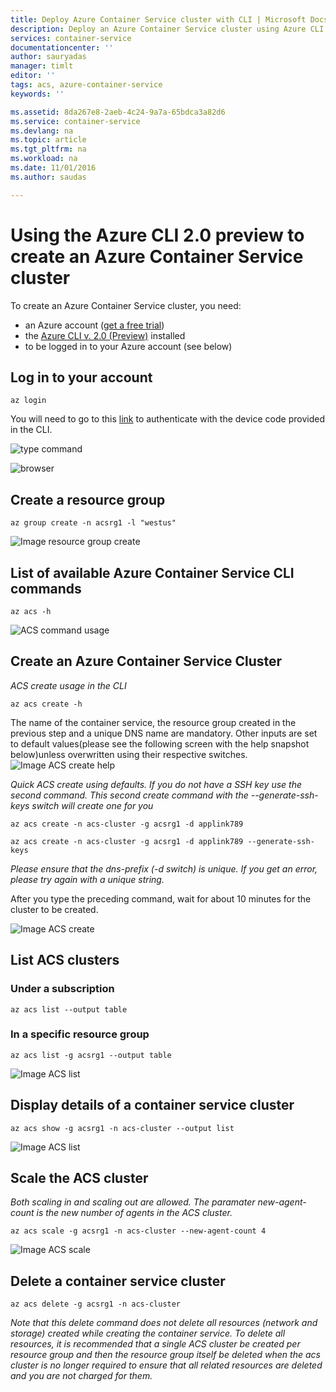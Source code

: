 ```yaml
---
title: Deploy Azure Container Service cluster with CLI | Microsoft Docs
description: Deploy an Azure Container Service cluster using Azure CLI 2.0 Preview
services: container-service
documentationcenter: ''
author: sauryadas
manager: timlt
editor: ''
tags: acs, azure-container-service
keywords: ''

ms.assetid: 8da267e8-2aeb-4c24-9a7a-65bdca3a82d6
ms.service: container-service
ms.devlang: na
ms.topic: article
ms.tgt_pltfrm: na
ms.workload: na
ms.date: 11/01/2016
ms.author: saudas

---
```

# Using the Azure CLI 2.0 preview to create an Azure Container Service cluster

To create an Azure Container Service cluster, you need:
* an Azure account ([get a free trial](https://azure.microsoft.com/pricing/free-trial/))
* the [Azure CLI v. 2.0 (Preview)](https://github.com/Azure/azure-cli#installation) installed
* to be logged in to your Azure account (see below)

## Log in to your account
```azurecli
az login 
```
You will need to go to this [link](https://login.microsoftonline.com/common/oauth2/deviceauth) to authenticate with the device code provided in the CLI.

![type command](media/container-service-create-acs-cluster-cli/login.png)

![browser](media/container-service-create-acs-cluster-cli/login-browser.png)


## Create a resource group
```azurecli
az group create -n acsrg1 -l "westus"
```

![Image resource group create](media/container-service-create-acs-cluster-cli/rg-create.png)

## List of available Azure Container Service CLI commands

```azurecli
az acs -h
```

![ACS command usage](media/container-service-create-acs-cluster-cli/acs-command-usage-help.png)

## Create an Azure Container Service Cluster

*ACS create usage in the CLI*

```azurecli
az acs create -h
```
The name of the container service, the resource group created in the previous step and a unique DNS name are mandatory. 
Other inputs are set to default values(please see the following screen with the help snapshot below)unless overwritten using their respective switches.
![Image ACS create help](media/container-service-create-acs-cluster-cli/acs-command-usage-help.png)

*Quick ACS create using defaults. If you do not have a SSH key use the second command. This second create command with the --generate-ssh-keys switch will create one for you*

```azurecli
az acs create -n acs-cluster -g acsrg1 -d applink789
```

```azurecli
az acs create -n acs-cluster -g acsrg1 -d applink789 --generate-ssh-keys
```

*Please ensure that the dns-prefix (-d switch) is unique. If you get an error, please try again with a unique string.*

After you type the preceding command, wait for about 10 minutes for the cluster to be created.

![Image ACS create](media/container-service-create-acs-cluster-cli/cluster-create.png)

## List ACS clusters 

### Under a subscription

```azurecli
az acs list --output table
```

### In a specific resource group

```azurecli
az acs list -g acsrg1 --output table
```

![Image ACS list](media/container-service-create-acs-cluster-cli/acs-list.png)


## Display details of a container service cluster

```azurecli
az acs show -g acsrg1 -n acs-cluster --output list
```

![Image ACS list](media/container-service-create-acs-cluster-cli/acs-show.png)


## Scale the ACS cluster
*Both scaling in and scaling out are allowed. The paramater new-agent-count is the new number of agents in the ACS cluster.*

```azurecli
az acs scale -g acsrg1 -n acs-cluster --new-agent-count 4
```

![Image ACS scale](media/container-service-create-acs-cluster-cli/acs-scale.png)

## Delete a container service cluster
```azurecli
az acs delete -g acsrg1 -n acs-cluster 
```
*Note that this delete command does not delete all resources (network and storage) created while creating the container service. To delete all resources, it is recommended that a single ACS cluster be created per resource group and then the resource group itself be deleted when the acs cluster is no longer required to ensure that all related resources are deleted and you are not charged for them.*
